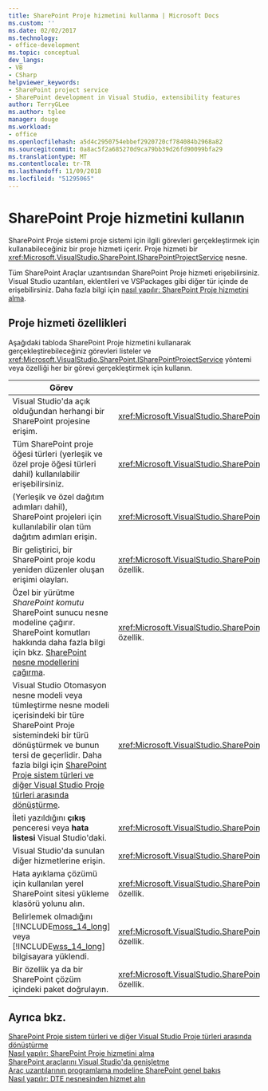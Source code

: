 ```yaml
---
title: SharePoint Proje hizmetini kullanma | Microsoft Docs
ms.custom: ''
ms.date: 02/02/2017
ms.technology:
- office-development
ms.topic: conceptual
dev_langs:
- VB
- CSharp
helpviewer_keywords:
- SharePoint project service
- SharePoint development in Visual Studio, extensibility features
author: TerryGLee
ms.author: tglee
manager: douge
ms.workload:
- office
ms.openlocfilehash: a5d4c2950754ebbef2920720cf784084b2968a82
ms.sourcegitcommit: 0a8ac5f2a685270d9ca79bb39d26fd90099bfa29
ms.translationtype: MT
ms.contentlocale: tr-TR
ms.lasthandoff: 11/09/2018
ms.locfileid: "51295065"
---
```

# <a name="use-the-sharepoint-project-service"></a>SharePoint Proje hizmetini kullanın
  SharePoint Proje sistemi proje sistemi için ilgili görevleri gerçekleştirmek için kullanabileceğiniz bir proje hizmeti içerir. Proje hizmeti bir <xref:Microsoft.VisualStudio.SharePoint.ISharePointProjectService> nesne.  
  
 Tüm SharePoint Araçlar uzantısından SharePoint Proje hizmeti erişebilirsiniz. Visual Studio uzantıları, eklentileri ve VSPackages gibi diğer tür içinde de erişebilirsiniz. Daha fazla bilgi için [nasıl yapılır: SharePoint Proje hizmetini alma](../sharepoint/how-to-retrieve-the-sharepoint-project-service.md).  
  
## <a name="project-service-features"></a>Proje hizmeti özellikleri
 Aşağıdaki tabloda SharePoint Proje hizmetini kullanarak gerçekleştirebileceğiniz görevleri listeler ve <xref:Microsoft.VisualStudio.SharePoint.ISharePointProjectService> yöntemi veya özelliği her bir görevi gerçekleştirmek için kullanın.  
  
|Görev|Üye kullanmak için|  
|----------|-------------------|  
|Visual Studio'da açık olduğundan herhangi bir SharePoint projesine erişim.|<xref:Microsoft.VisualStudio.SharePoint.ISharePointProjectService.Projects%2A> özellik.|  
|Tüm SharePoint proje öğesi türleri (yerleşik ve özel proje öğesi türleri dahil) kullanılabilir erişebilirsiniz.|<xref:Microsoft.VisualStudio.SharePoint.ISharePointProjectService.ProjectItemTypes%2A> özellik.|  
|(Yerleşik ve özel dağıtım adımları dahil), SharePoint projeleri için kullanılabilir olan tüm dağıtım adımları erişin.|<xref:Microsoft.VisualStudio.SharePoint.ISharePointProjectService.DeploymentSteps%2A> özellik.|  
|Bir geliştirici, bir SharePoint proje kodu yeniden düzenler oluşan erişimi olayları.|<xref:Microsoft.VisualStudio.SharePoint.ISharePointProjectService.CodeRefactoringEvents%2A> özellik.|  
|Özel bir yürütme *SharePoint komutu* SharePoint sunucu nesne modeline çağırır. SharePoint komutları hakkında daha fazla bilgi için bkz. [SharePoint nesne modellerini çağırma](../sharepoint/calling-into-the-sharepoint-object-models.md).|<xref:Microsoft.VisualStudio.SharePoint.ISharePointProjectService.SharePointConnection%2A> özellik.|  
|Visual Studio Otomasyon nesne modeli veya tümleştirme nesne modeli içerisindeki bir türe SharePoint Proje sistemindeki bir türü dönüştürmek ve bunun tersi de geçerlidir. Daha fazla bilgi için [SharePoint Proje sistem türleri ve diğer Visual Studio Proje türleri arasında dönüştürme](../sharepoint/converting-between-sharepoint-project-system-types-and-other-visual-studio-project-types.md).|<xref:Microsoft.VisualStudio.SharePoint.ISharePointProjectService.Convert%2A> yöntem.|  
|İleti yazıldığını **çıkış** penceresi veya **hata listesi** Visual Studio'daki.|<xref:Microsoft.VisualStudio.SharePoint.ISharePointProjectService.Logger%2A> özellik.|  
|Visual Studio'da sunulan diğer hizmetlerine erişin.|<xref:Microsoft.VisualStudio.SharePoint.ISharePointProjectService.ServiceProvider%2A> özellik.|  
|Hata ayıklama çözümü için kullanılan yerel SharePoint sitesi yükleme klasörü yolunu alın.|<xref:Microsoft.VisualStudio.SharePoint.ISharePointProjectService.SharePointInstallPath%2A> özellik.|  
|Belirlemek olmadığını [!INCLUDE[moss_14_long](../sharepoint/includes/moss-14-long-md.md)] veya [!INCLUDE[wss_14_long](../sharepoint/includes/wss-14-long-md.md)] bilgisayara yüklendi.|<xref:Microsoft.VisualStudio.SharePoint.ISharePointProjectService.IsSharePointInstalled%2A> özellik.|  
|Bir özellik ya da bir SharePoint çözüm içindeki paket doğrulayın.|<xref:Microsoft.VisualStudio.SharePoint.ISharePointProjectService.PackageValidationProvider%2A> özellik.|  
  
## <a name="see-also"></a>Ayrıca bkz.
 [SharePoint Proje sistem türleri ve diğer Visual Studio Proje türleri arasında dönüştürme](../sharepoint/converting-between-sharepoint-project-system-types-and-other-visual-studio-project-types.md)   
 [Nasıl yapılır: SharePoint Proje hizmetini alma](../sharepoint/how-to-retrieve-the-sharepoint-project-service.md)   
 [SharePoint araçlarını Visual Studio'da genişletme](../sharepoint/extending-the-sharepoint-tools-in-visual-studio.md)   
 [Araç uzantılarının programlama modeline SharePoint genel bakış](../sharepoint/overview-of-the-programming-model-of-sharepoint-tools-extensions.md)   
 [Nasıl yapılır: DTE nesnesinden hizmet alın](https://msdn.microsoft.com/library/bb166401.aspx)  
  
